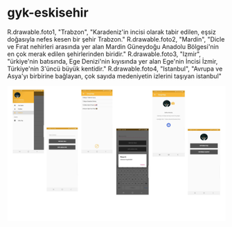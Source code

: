 # gyk-eskisehir

R.drawable.foto1, "Trabzon", "Karadeniz'in incisi olarak tabir edilen, eşsiz doğasıyla nefes kesen bir şehir Trabzon."
R.drawable.foto2, "Mardin", "Dicle ve Fırat nehirleri arasında yer alan Mardin Güneydoğu Anadolu Bölgesi'nin en çok merak edilen şehirlerinden biridir."
R.drawable.foto3, "Izmir", "ürkiye'nin batısında, Ege Denizi'nin kıyısında yer alan Ege'nin İncisi İzmir, Türkiye'nin 3'üncü büyük kentidir."
R.drawable.foto4, "Istanbul", "Avrupa ve Asya'yı birbirine bağlayan, çok sayıda medeniyetin izlerini taşıyan istanbul"


![Infographic](https://github.com/MelihDemircan/gyk-eskisehir/blob/master/image/resim2.jpg)
